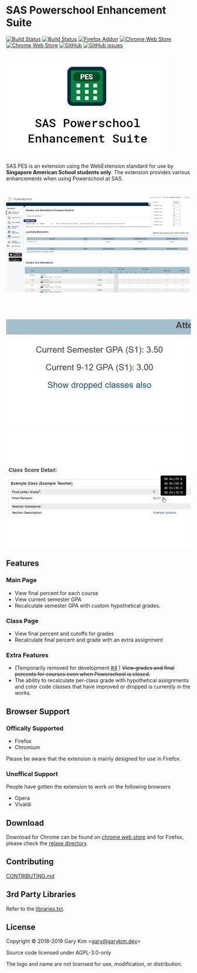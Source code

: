 # SAS Powerschool Enhancement Suite

[![Build Status](https://img.shields.io/drone/build/gary-kim/saspes?server=https%3A%2F%2Fghdrone.garykim.dev)](https://ghdrone.garykim.dev/gary-kim/saspes)
[![Build Status](https://api.travis-ci.com/gary-kim/saspes.svg?branch=master)](https://travis-ci.com/gary-kim/saspes)
[![Firefox Addon](https://img.shields.io/badge/Firefox%20Addon-Download-brightgreen.svg)](https://github.com/gary-kim/saspes/releases)
[![Chrome Web Store](https://img.shields.io/chrome-web-store/v/ehnkngeidilnoabcjjimkomcggndbhnk.svg)](https://chrome.google.com/webstore/detail/sas-powerschool-enhanceme/ehnkngeidilnoabcjjimkomcggndbhnk)
[![Chrome Web Store](https://img.shields.io/chrome-web-store/users/ehnkngeidilnoabcjjimkomcggndbhnk.svg?label=chrome%20web%20store%20users)](https://chrome.google.com/webstore/detail/sas-powerschool-enhanceme/ehnkngeidilnoabcjjimkomcggndbhnk)
[![GitHub](https://img.shields.io/github/license/gary-kim/saspes.svg)](https://github.com/gary-kim/saspes/blob/master/LICENSE)
[![GitHub issues](https://img.shields.io/github/issues/gary-kim/saspes.svg)](https://github.com/gary-kim/saspes/issues)


![SAP PES](https://github.com/gary-kim/saspes/raw/master/images/logo.png)

SAS PES is an extension using the WebExtension standard for use by **Singapore American School students only**. The extension provides various enhancements when using Powerschool at SAS.

![](https://github.com/gary-kim/saspes/raw/master/images/img1.png)

![](https://github.com/gary-kim/saspes/raw/master/images/img2.png)

![](https://github.com/gary-kim/saspes/raw/master/images/img3.png)

## Features

### Main Page
* View final percent for each course
* View current semester GPA
* Recalculate semester GPA with custom hypothetical grades.

### Class Page
* View final percent and cutoffs for grades
* Recalculate final percent and grade with an extra assignment

### Extra Features
* (Temporarily removed for development [#4](https://github.com/gary-kim/saspes/issues/4) ) ~~View grades and final percents for courses even when Powerschool is closed.~~
*  The ability to recalculate per-class grade with hypothetical assignments and color code classes that have improved or dropped is currently in the works.

## Browser Support

### Offically Supported

* Firefox
* Chromium

Please be aware that the extension is mainly designed for use in Firefox.

### Unoffical Support

People have gotten the extension to work on the following browsers

* Opera
* Vivaldi

## Download

Download for Chrome can be found on [chrome web store](https://chrome.google.com/webstore/detail/sas-powerschool-enhanceme/ehnkngeidilnoabcjjimkomcggndbhnk) and for Firefox, please check the [relase directory](https://github.com/gary-kim/saspes/tree/master/release).


## Contributing

[CONTRIBUTING.md](/CONTRIBUTING.md)

## 3rd Party Libraries

Refer to the [libraries.txt](/libraries.txt).

## License

Copyright &copy; 2018-2019 Gary Kim &lt;<gary@garykim.dev>&gt;

Source code licensed under AGPL-3.0-only

The logo and name are not licensed for use, modification, or distribution.
